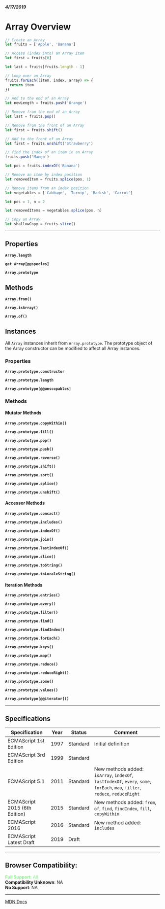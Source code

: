 ##### 4/17/2019
# Array Overview

```js
// Create an Array
let fruits = ['Apple', 'Banana']

// Access (index into) an Array item
let first = fruits[0]

let last = fruits[fruits.length - 1]

// Loop over an Array
fruits.forEach((item, index, array) => {
  return item
})

// Add to the end of an Array
let newLength = fruits.push('Orange')

// Remove from the end of an Array
let last = fruits.pop()

// Remove from the front of an Array
let first = fruits.shift()

// Add to the front of an Array
let first = fruits.unshift('Strawberry')

// find the index of an item in an Array
fruits.push('Mango')

let pos = fruits.indexOf('Banana')

// Remove an item by index position
let removedItem = fruits.splice(pos, 1)

// Remove items from an index position
let vegetables = ['Cabbage', 'Turnip', 'Radish', 'Carrot']

let pos = 1, n = 2

let removedItems = vegetables.splice(pos, n)

// Copy an Array
let shallowCopy = fruits.slice()
```
---

## Properties
**`Array.length`**   
  > 
**`get Array[@@species]`**   
  > 
**`Array.prototype`** 
  > 

## Methods
**`Array.from()`**  
  > 

**`Array.isArray()`**  
  > 

**`Array.of()`**  
  > 


## Instances
All `Array` instances inherit from `Array.prototype`.  The prototype object of the Array constructor can be modified to affect all Array instances.

### Properties
**`Array.prototype.constructor`**  
  > 

**`Array.prototype.length`**  
  > 

**`Array.prototype[@@unscopables]`**  
  > 


### Methods
#### Mutator Methods
**`Array.prototype.copyWithin()`**  
  > 

**`Array.prototype.fill()`**  
  > 

**`Array.prototype.pop()`**  
  > 

**`Array.prototype.push()`**  
  > 

**`Array.prototype.reverse()`**  
  > 

**`Array.prototype.shift()`**  
  > 

**`Array.prototype.sort()`**  
  > 

**`Array.prototype.splice()`**  
  > 

**`Array.prototype.unshift()`**  
  > 


#### Accessor Methods
**`Array.prototype.concact()`**  
  > 

**`Array.prototype.includes()`**  
  > 

**`Array.prototype.indexOf()`**  
  > 

**`Array.prototype.join()`**  
  > 

**`Array.prototype.lastIndexOf()`**  
  > 

**`Array.prototype.slice()`**  
  > 

**`Array.prototype.toString()`**  
  > 

**`Array.prototype.toLocaleString()`**  
  > 

    
#### Iteration Methods
**`Array.prototype.entries()`**  
  > 

**`Array.prototype.every()`**  
  > 

**`Array.prototype.filter()`**  
  > 

**`Array.prototype.find()`**  
  > 

**`Array.prototype.findIndex()`**  
  > 

**`Array.prototype.forEach()`**  
  > 

**`Array.prototype.keys()`**  
  > 

**`Array.prototype.map()`**  
  > 

**`Array.prototype.reduce()`**  
  > 

**`Array.prototype.reduceRight()`**  
  > 

**`Array.prototype.some()`**  
  > 

**`Array.prototype.values()`**  
  > 

**`Array.prototype[@@iterator]()`**
  > 


---

## Specifications
| Specification | Year | Status | Comment |
|---|---|---|---|
| ECMAScript 1st Edition | 1997 | Standard | Initial definition |
| ECMAScript 3rd Edition | 1999 | Standard |  |
| ECMAScript 5.1 | 2011 | Standard | New methods added: `isArray`, `indexOf`, `lastIndexOf`, `every`, `some`, `forEach`, `map`, `filter`, `reduce`, `reduceRight` |
| ECMAScript 2015 (6th Edition) | 2015 | Standard | New methods added: `from`, `of`, `find`, `findIndex`, `fill`, `copyWithin` |
| ECMAScript 2016 | 2016 | Standard | New method added: `includes` |
| ECMAScript Latest Draft | 2019 | Draft |  |

---

## Browser Compatibility:
<span style="color: lightgreen">**Full Support**: All</span>  
**Compatibility Unknown**: NA  
**No Support**: NA

---

[MDN Docs](https://developer.mozilla.org/en-US/docs/Web/JavaScript/Reference/Global_Objects/Array)